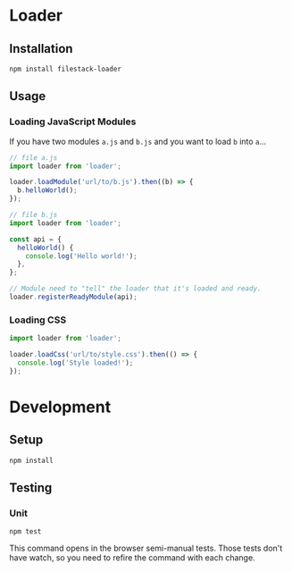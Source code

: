 # Loader

## Installation

```
npm install filestack-loader
```

## Usage

### Loading JavaScript Modules

If you have two modules `a.js` and `b.js` and you want to load `b` into `a`...

```js
// file a.js
import loader from 'loader';

loader.loadModule('url/to/b.js').then((b) => {
  b.helloWorld();
});
```

```js
// file b.js
import loader from 'loader';

const api = {
  helloWorld() {
    console.log('Hello world!');
  },
};

// Module need to "tell" the loader that it's loaded and ready.
loader.registerReadyModule(api);
```

### Loading CSS

```js
import loader from 'loader';

loader.loadCss('url/to/style.css').then(() => {
  console.log('Style loaded!');
});
```

# Development

## Setup

```
npm install
```

## Testing

### Unit

```
npm test
```
This command opens in the browser semi-manual tests. Those tests don't have watch, so you need to refire the command with each change.
